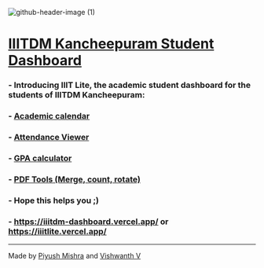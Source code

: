 ![github-header-image (1)](https://github.com/user-attachments/assets/ccc33b8f-df0e-40c8-9972-57a09e7ac258)

# [IIITDM Kancheepuram Student Dashboard](https://iiitdm-dashboard.vercel.app/)

### - Introducing IIIT Lite, the academic student dashboard for the students of IIITDM Kancheepuram:
### - [Academic calendar](https://iiitdm-calendar.vercel.app/)
### - [Attendance Viewer](https://iiitdm-attendance.vercel.app/)
### - [GPA calculator](https://iiitdm-gpa-calculator.vercel.app/)
### - [PDF Tools (Merge, count, rotate)](https://pdf-utilities-vvvv.vercel.app/)
### - Hope this helps you ;)
### - https://iiitdm-dashboard.vercel.app/ or https://iiitlite.vercel.app/

---
Made by [Piyush Mishra](https://github.com/pengeon1) and [Vishwanth V](https://github.com/vvvv5215)
